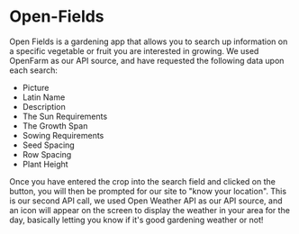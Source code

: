 # Open-Fields

Open Fields is a gardening app that allows you to search up information on a specific vegetable or fruit you are interested in growing. We used OpenFarm as our API source, and have requested the following data upon each search:

- Picture
- Latin Name
- Description
- The Sun Requirements
- The Growth Span
- Sowing Requirements
- Seed Spacing
- Row Spacing
- Plant Height

Once you have entered the crop into the search field and clicked on the button, you will then be prompted for our site to "know your location". This is our second API call, we used Open Weather API as our API source, and an icon will appear on the screen to display the weather in your area for the day, basically letting you know if it's good gardening weather or not!
